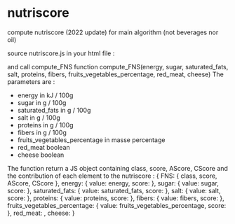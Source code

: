 # nutriscore
compute nutriscore (2022 update) for main algorithm (not beverages nor oil)

source nutriscore.js in your html file :
 <script src="nutriscore.js"></script> 
 
 and call compute_FNS function 
 compute_FNS(energy, sugar, saturated_fats, salt, proteins, fibers, fruits_vegetables_percentage, red_meat, cheese)
 The parameters are :
 * energy in kJ / 100g
 * sugar in g / 100g
 * saturated_fats in g / 100g
 * salt in g / 100g
 * proteins in g / 100g
 * fibers in g / 100g
 * fruits_vegetables_percentage in masse percentage
 * red_meat boolean
 * cheese boolean

The function return a JS object containing class, score, AScore, CScore and the contribution of each element to the nutriscore :
{
        FNS: {
            class,
            score,
            AScore,
            CScore
        },
        energy: {
            value: energy,
            score: 
        },
        sugar: {
            value: sugar,
            score: 
        },
        saturated_fats: {
            value: saturated_fats,
            score: 
        },
        salt: {
            value: salt,
            score: 
        },
        proteins: {
            value: proteins,
            score: 
        },
        fibers: {
            value: fibers,
            score: 
        },
        fruits_vegetables_percentage: {
            value: fruits_vegetables_percentage,
            score: 
        },
        red_meat: ,
        cheese: 
    }
